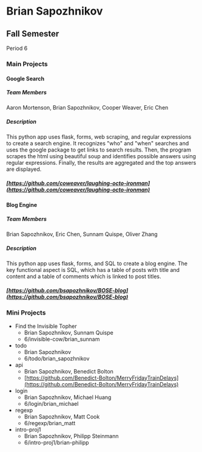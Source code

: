 # Brian Sapozhnikov
## Fall Semester
Period 6
### Main Projects ###
#### Google Search ####
##### Team Members #####
Aaron Mortenson, Brian Sapozhnikov, Cooper Weaver, Eric Chen
##### Description #####
This python app uses flask, forms, web scraping, and regular expressions to create a search engine. It recognizes "who" and "when" searches and uses the google package to get links to search results. Then, the program scrapes the html using beautiful soup and identifies possible answers using regular expressions. Finally, the results are aggregated and the top answers are displayed.
##### [https://github.com/coweaver/laughing-octo-ironman](https://github.com/coweaver/laughing-octo-ironman) #####
#### Blog Engine ####
##### Team Members #####
Brian Sapozhnikov, Eric Chen, Sunnam Quispe, Oliver Zhang
##### Description #####
This python app uses flask, forms, and SQL to create a blog engine. The key functional aspect is SQL, which has a table of posts with title and content and a table of comments which is linked to post titles.
##### [https://github.com/bsapozhnikov/BOSE-blog](https://github.com/bsapozhnikov/BOSE-blog) #####
### Mini Projects ###
   * Find the Invisible Topher
     * Brian Sapozhnikov, Sunnam Quispe
	 * 6/invisible-cow/brian_sunnam
   * todo
     * Brian Sapozhnikov
     * 6/todo/brian_sapozhnikov
   * api
     * Brian Sapozhnikov, Benedict Bolton
     * [https://github.com/Benedict-Bolton/MerryFridayTrainDelays](https://github.com/Benedict-Bolton/MerryFridayTrainDelays)
   * login
     * Brian Sapozhnikov, Michael Huang
     * 6/login/brian_michael
   * regexp
     * Brian Sapozhnikov, Matt Cook
     * 6/regexp/brian_matt
   * intro-proj1
     * Brian Sapozhnikov, Philipp Steinmann
     * 6/intro-proj1/brian-philipp


